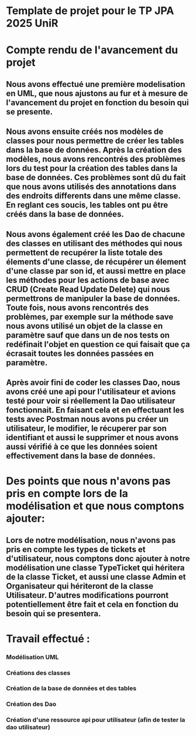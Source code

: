 # Template de projet pour le TP JPA 2025 UniR
# Compte rendu de l'avancement du projet

## Nous avons effectué une première modelisation en UML, que nous ajustons au fur et à mesure de l'avancement du projet en fonction du besoin qui se presente.

## Nous avons ensuite créés nos modèles de classes pour nous permettre de créer les tables dans la base de données. Après la création des modèles, nous avons rencontrés des problèmes lors du test pour la création des tables dans la base de données. Ces problèmes sont dû du fait que nous avons utilisés des annotations dans des endroits differents dans une même classe. En reglant ces soucis, les tables ont pu être créés dans la base de données.

## Nous avons également créé les Dao de chacune des classes en utilisant des méthodes qui nous permettent de recupérer la liste totale des élements d'une classe, de récupérer un élement d'une classe par son id, et aussi mettre en place les méthodes pour les actions de base avec CRUD (Create Read Update Delete) qui nous permettrons de manipuler la base de données. Toute fois, nous avons rencontrés des problèmes, par exemple sur la méthode save nous avons utilisé un objet de la classe en paramètre sauf que dans un de nos tests on redéfinait l'objet en question ce qui faisait que ça écrasait toutes les données passées en paramètre.

## Après avoir fini de coder les classes Dao, nous avons créé une api pour l'utilisateur et avions testé pour voir si réellement la Dao utilisateur fonctionnait. En faisant cela et en effectuant les tests avec Postman nous avons pu créer un utilisateur, le modifier, le récuperer par son identifiant et aussi le supprimer et nous avons aussi vérifié à ce que les données soient effectivement dans la base de données.


# Des points que nous n'avons pas pris en compte lors de la modélisation et que nous comptons ajouter:
## Lors de notre modélisation, nous n'avons pas pris en compte les types de tickets et d'utilisateur, nous comptons donc ajouter à notre modélisation une classe TypeTicket qui héritera de la classe Ticket, et aussi une classe Admin et Organisateur qui hériteront de la classe Utilisateur. D'autres modifications pourront potentiellement être fait et cela en fonction du besoin qui se presentera.

# Travail effectué : 
### Modélisation UML
### Créations des classes
### Création de la base de données et des tables
### Création des Dao
### Création d'une ressource api pour utilisateur (afin de tester la dao utilisateur)




